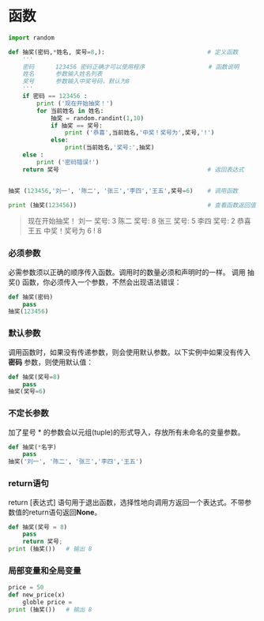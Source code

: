 # 函数

```python
import random

def 抽奖(密码,*姓名, 奖号=8,):                             # 定义函数
    '''
    密码      123456 密码正确才可以使用程序                  # 函数说明
    姓名      参数输入姓名列表
    奖号      参数输入中奖号码，默认为8
    '''
    if 密码 == 123456 :
        print ('现在开始抽奖！')
        for 当前姓名 in 姓名:
            抽奖 = random.randint(1,10)
            if 抽奖 == 奖号:
                print ('恭喜',当前姓名,'中奖！奖号为',奖号,'!')
            else:
                print(当前姓名,'奖号:',抽奖)
    else :
        print ('密码错误!')
    return 奖号                                          # 返回表达式


抽奖 (123456,'刘一', '陈二', '张三','李四','王五',奖号=6)    # 调用函数

print (抽奖(123456))                                     # 查看函数返回值
```
> 现在开始抽奖！
刘一 奖号: 3
陈二 奖号: 8
张三 奖号: 5
李四 奖号: 2
恭喜 王五 中奖！奖号为 6 !
8
### 必须参数
必需参数须以正确的顺序传入函数。调用时的数量必须和声明时的一样。
调用 抽奖() 函数，你必须传入一个参数，不然会出现语法错误：
```python
def 抽奖(密码)
    pass
抽奖(123456)
```
### 默认参数
调用函数时，如果没有传递参数，则会使用默认参数。以下实例中如果没有传入 **密码** 参数，则使用默认值：
```python
def 抽奖(奖号=8)
    pass
抽奖(奖号=6)
```
### 不定长参数
加了星号 * 的参数会以元组(tuple)的形式导入，存放所有未命名的变量参数。
```python
def 抽奖(*名字)
    pass
抽奖('刘一', '陈二', '张三','李四','王五')
```
### return语句
return [表达式] 语句用于退出函数，选择性地向调用方返回一个表达式。不带参数值的return语句返回**None**。
```python
def 抽奖(奖号 = 8)
    pass
    return 奖号;
print (抽奖())   # 输出 8
```
### 局部变量和全局变量
```python
price = 50
def new_price(x)
    globle price = 
print (抽奖())   # 输出 8
```
